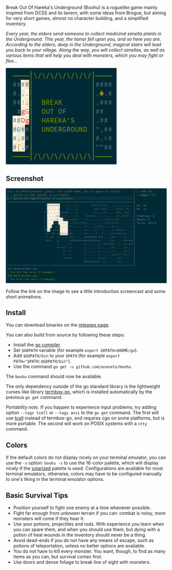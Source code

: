 Break Out Of Hareka's Underground (Boohu) is a roguelike game mainly inspired from DCSS and its tavern, with some ideas from Brogue, but aiming for very short games, almost no character building, and a simplified inventory.

*Every year, the elders send someone to collect medicinal simella plants in the
Underground.  This year, the honor fell upon you, and so here you are.
According to the elders, deep in the Underground, magical stairs will lead you
back to your village.  Along the way, you will collect simellas, as well as
various items that will help you deal with monsters, which you may
fight or flee...*

![Boohu introduction screen](https://raw.githubusercontent.com/anaseto/boohu-pages/master/intro-screen.png)

Screenshot
----------

[![Introduction Screeshot](https://raw.githubusercontent.com/anaseto/boohu-pages/master/screenshot.png)](https://anaseto.github.io/boohu-pages/)

Follow the link on the image to see a little introduction screencast and some
short animations.

Install
-------

You can download binaries on the [releases
page](https://github.com/anaseto/boohu/releases).

You can also build from source by following these steps:

+ Install the [go compiler](https://golang.org/).
+ Set `$GOPATH` variable (for example `export GOPATH=$HOME/go`).
+ Add `$GOPATH/bin` to your `$PATH` (for example `export PATH="$PATH:$GOPATH/bin"`).
+ Use the command `go get -u github.com/anaseto/boohu`.
  
The `boohu` command should now be available.

The only dependency outside of the go standard library is the lightweight
curses-like library [termbox-go](https://github.com/nsf/termbox-go), which is
installed automatically by the previous `go get` command.

*Portability note.* If you happen to experience input problems, try adding
option `--tags tcell` or `--tags ansi` to the `go get` command. The first will use
[tcell](https://github.com/gdamore/tcell) instead of termbox-go, and requires
cgo on some platforms, but is more portable. The second will work on POSIX
systems with a `stty` command.

Colors
------

If the default colors do not display nicely on your terminal emulator, you can
use the `-s` option: `boohu -s` to use the 16-color palette, which
will display nicely if the [solarized](http://ethanschoonover.com/solarized)
palette is used. Configurations are available for most terminal emulators, otherwise, colors may have to be configured manually to one's liking in
the terminal emulator options.

Basic Survival Tips
-------------

+ Position yourself to fight one enemy at a time whenever possible.
+ Fight far enough from unknown terrain if you can: combat is noisy, more
  monsters will come if they hear it.
+ Use your potions, projectiles and rods. With experience you learn when you
  can spare them, and when you should use them, but dying with a potion of heal
  wounds in the inventory should never be a thing.
+ Avoid dead-ends if you do not have any means of escape, such as potions of
  teleportation, unless no better options are available.
+ You do not have to kill every monster. You want, though, to find as many items
  as you can, but survival comes first.
+ Use doors and dense foliage to break line of sight with monsters.
